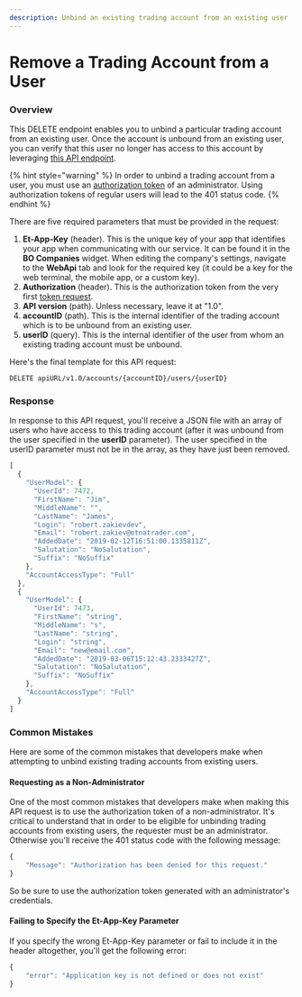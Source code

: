 ```yaml
---
description: Unbind an existing trading account from an existing user
---
```


# Remove a Trading Account from a User

### Overview

This DELETE endpoint enables you to unbind a particular trading account from an existing user. Once the account is unbound from an existing user, you can verify that this user no longer has access to this account by leveraging [this API endpoint](../user-accounts/list-users-accounts/).

{% hint style="warning" %}
In order to unbind a trading account from a user, you must use an [authorization token]() of an administrator. Using authorization tokens of regular users will lead to the 401 status code.
{% endhint %}

There are five required parameters that must be provided in the request:

1. **Et-App-Key** \(header\). This is the unique key of your app that identifies your app when communicating with our service. It can be found it in the **BO Companies** widget. When editing the company's settings, navigate to the **WebApi** tab and look for the required key \(it could be a key for the web terminal, the mobile app, or a custom key\).
2. **Authorization** \(header\). This is the authorization token from the very first [token request]().
3. **API version** \(path\). Unless necessary, leave it at "1.0".
4. **accountID** \(path\). This is the internal identifier of the trading account which is to be unbound from an existing user.
5. **userID** \(query\). This is the internal identifier of the user from whom an existing trading account must be unbound.

Here's the final template for this API request:

```text
DELETE apiURL/v1.0/accounts/{accountID}/users/{userID}
```

### Response

In response to this API request, you'll receive a JSON file with an array of users who have access to this trading account \(after it was unbound from the user specified in the **userID** parameter\). The user specified in the userID parameter must not be in the array, as they have just been removed.

```javascript
[
  {
    "UserModel": {
      "UserId": 7472,
      "FirstName": "Jim",
      "MiddleName": "",
      "LastName": "James",
      "Login": "robert.zakievdev",
      "Email": "robert.zakiev@etnatrader.com",
      "AddedDate": "2019-02-12T16:51:00.1335811Z",
      "Salutation": "NoSalutation",
      "Suffix": "NoSuffix"
    },
    "AccountAccessType": "Full"
  },
  {
    "UserModel": {
      "UserId": 7473,
      "FirstName": "string",
      "MiddleName": "s",
      "LastName": "string",
      "Login": "string",
      "Email": "new@email.com",
      "AddedDate": "2019-03-06T15:12:43.2333427Z",
      "Salutation": "NoSalutation",
      "Suffix": "NoSuffix"
    },
    "AccountAccessType": "Full"
  }
]
```

### Common Mistakes

Here are some of the common mistakes that developers make when attempting to unbind existing trading accounts from existing users.

#### Requesting as a Non-Administrator

One of the most common mistakes that developers make when making this API request is to use the authorization token of a non-administrator. It's critical to understand that in order to be eligible for unbinding trading accounts from existing users, the requester must be an administrator. Otherwise you'll receive the 401 status code with the following message:

```javascript
{
    "Message": "Authorization has been denied for this request."
}
```

So be sure to use the authorization token generated with an administrator's credentials.

#### Failing to Specify the Et-App-Key Parameter

If you specify the wrong Et-App-Key parameter or fail to include it in the header altogether, you'll get the following error:

```javascript
{
    "error": "Application key is not defined or does not exist"
}
```





